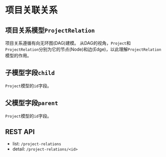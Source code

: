 # 项目关联关系

## 项目关系模型`ProjectRelation`

项目关系遵循有向无环图(DAG)建模。
从DAG的视角，`Project`和`ProjectRelation`分别为它的节点(Node)和边(Edge)，以此理解`ProjectRelation`模型的作用。

## 子模型字段`child`

`Project`模型的`id`字段。

## 父模型字段`parent`

`Project`模型的`id`字段。

## REST API

- list: `/project-relations`
- detail: `/project-relations/<id>`
